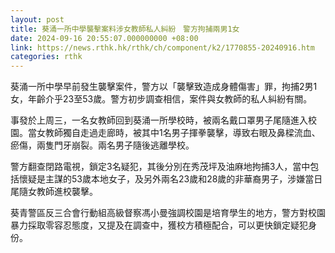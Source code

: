 ```yaml
---
layout: post
title: 葵涌一所中學襲擊案料涉女教師私人糾紛　警方拘捕兩男1女
date: 2024-09-16 20:55:07.000000000 +08:00
link: https://news.rthk.hk/rthk/ch/component/k2/1770855-20240916.htm
categories: rthk
---
```


葵涌一所中學早前發生襲擊案件，警方以「襲擊致造成身體傷害」罪，拘捕2男1女，年齡介乎23至53歲。警方初步調查相信，案件與女教師的私人糾紛有關。

事發於上周三，一名女教師回到葵涌一所學校時，被兩名戴口罩男子尾隨進入校園。當女教師獨自走過走廊時，被其中1名男子揮拳襲擊，導致右眼及鼻樑流血、瘀傷，兩隻門牙崩裂。兩名男子隨後逃離學校。

警方翻查閉路電視，鎖定3名疑犯，其後分別在秀茂坪及油麻地拘捕3人，當中包括懷疑是主謀的53歲本地女子，及另外兩名23歲和28歲的非華裔男子，涉嫌當日尾隨女教師進校襲擊。

葵青警區反三合會行動組高級督察馮小曼強調校園是培育學生的地方，警方對校園暴力採取零容忍態度，又提及在調查中，獲校方積極配合，可以更快鎖定疑犯身份。
